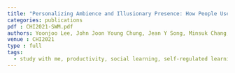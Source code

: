 ```yaml
---
title: "Personalizing Ambience and Illusionary Presence: How People Use “Study with Me” Videos to Create Effective Studying Environments (to appear)"
categories: publications
pdf : CHI2021-SWM.pdf
authors: Yoonjoo Lee, John Joon Young Chung, Jean Y Song, Minsuk Chang, Juho Kim
venue : CHI2021
type : full
tags:
  - study with me, productivity, social learning, self-regulated learning, social presence, motivation, distraction, interview, mixed-method
---
```

